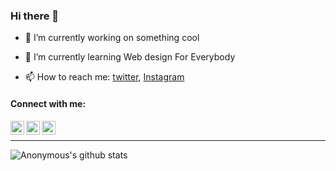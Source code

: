 ### Hi there 👋

<!--
**LasyCoder/LasyCoder** is a ✨ _special_ ✨ repository because its `README.md` (this file) appears on your GitHub profile.

Here are some ideas to get you started:

- 🔭 I’m currently working on ...
- 🌱 I’m currently learning AngularJS
- 👯 I’m looking to collaborate on ...
- 🤔 I’m looking for help with ...
- 💬 Ask me about ...
- 📫 How to reach me: twitter 
- 😄 Pronouns: ...
- ⚡ Fun fact: ...
-->
- 🔭 I’m currently working on something cool

- 🌱 I’m currently learning Web design For Everybody

- 📫 How to reach me: [twitter](https://twitter.com/ManishSamrats/), [Instagram](https://instagram.com/manish_samrat_/)

#### Connect with me:

[<img align="left" alt="LasyCoder | Twitter" width="22px" src="https://cdn.jsdelivr.net/npm/simple-icons@v3/icons/twitter.svg" />](https://twitter.com/ManishSamrats/)
[<img align="left" alt="LasyCoder | LinkedIn" width="22px" src="https://cdn.jsdelivr.net/npm/simple-icons@v3/icons/linkedin.svg" />](https://www.linkedin.com/in/manish-s-8285a6135/)
[<img align="left" alt="LasyCoder | Instagram" width="22px" src="https://cdn.jsdelivr.net/npm/simple-icons@v3/icons/instagram.svg" />](https://instagram.com/manish_samrat_/)

<br />

---

<img align="left" alt="Anonymous's github stats" src="https://github-readme-stats.vercel.app/api?username=lasycoder&show_icons=true&theme=radical" />
